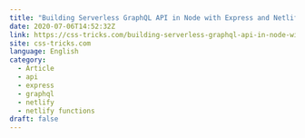 ```yaml
---
title: "Building Serverless GraphQL API in Node with Express and Netlify"
date: 2020-07-06T14:52:32Z
link: https://css-tricks.com/building-serverless-graphql-api-in-node-with-express-and-netlify/?utm_medium=RSS&utm_source=news.12bit.vn
site: css-tricks.com
language: English
category:
  - Article
  - api
  - express
  - graphql
  - netlify
  - netlify functions
draft: false
---
```

